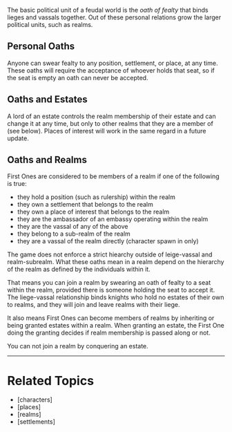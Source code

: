 The basic political unit of a feudal world is the *oath of fealty* that binds lieges and vassals together. Out of these personal relations grow the larger political units, such as realms.


Personal Oaths
--------------
Anyone can swear fealty to any position, settlement, or place, at any time. These oaths will require the acceptance of whoever holds that seat, so if the seat is empty an oath can never be accepted.


Oaths and Estates
-----------------
A lord of an estate controls the realm membership of their estate and can change it at any time, but only to other realms that they are a member of (see below). Places of interest will work in the same regard in a future update.


Oaths and Realms
----------------
First Ones are considered to be members of a realm if one of the following is true:

* they hold a position (such as rulership) within the realm
* they own a settlement that belongs to the realm
* they own a place of interest that belongs to the realm
* they are the ambassador of an embassy operating within the realm
* they are the vassal of any of the above
* they belong to a sub-realm of the realm
* they are a vassal of the realm directly (character spawn in only)

The game does not enforce a strict hiearchy outside of leige-vassal and realm-subrealm. What these oaths mean in a realm depend on the hierarchy of the realm as defined by the individuals within it.

That means you can join a realm by swearing an oath of fealty to a seat within the realm, provided there is someone holding the seat to accept it. The liege-vassal relationship binds knights who hold no estates of their own to realms, and they will join and leave realms with their liege.

It also means First Ones can become members of realms by inheriting or being granted estates within a realm. When granting an estate, the First One doing the granting decides if realm membership is passed along or not.

You can not join a realm by conquering an estate.


---

Related Topics
==============
* [characters]
* [places]
* [realms]
* [settlements]
